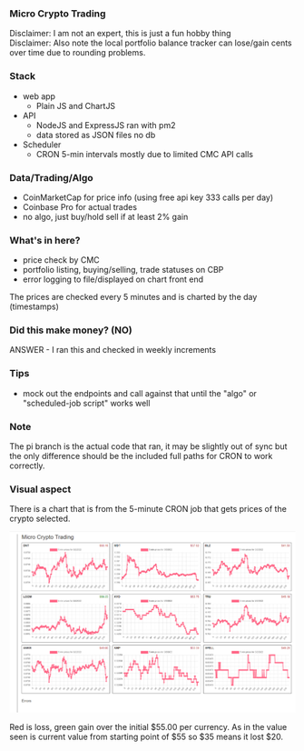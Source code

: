 ### Micro Crypto Trading
Disclaimer: I am not an expert, this is just a fun hobby thing <br>
Disclaimer: Also note the local portfolio balance tracker can lose/gain cents over time due to rounding problems.

### Stack
- web app
  - Plain JS and ChartJS
- API
  - NodeJS and ExpressJS ran with pm2 
  - data stored as JSON files no db
- Scheduler
  - CRON 5-min intervals mostly due to limited CMC API calls

### Data/Trading/Algo
- CoinMarketCap for price info (using free api key 333 calls per day)
- Coinbase Pro for actual trades
- no algo, just buy/hold sell if at least 2% gain

### What's in here?
* price check by CMC
* portfolio listing, buying/selling, trade statuses on CBP
* error logging to file/displayed on chart front end

The prices are checked every 5 minutes and is charted by the day (timestamps)

### Did this make money? (NO)
ANSWER - I ran this and checked in weekly increments

### Tips
- mock out the endpoints and call against that until the "algo" or "scheduled-job script" works well

### Note
The pi branch is the actual code that ran, it may be slightly out of sync but the only difference should be the included full paths for CRON to work correctly.

### Visual aspect
There is a chart that is from the 5-minute CRON job that gets prices of the crypto selected.

<img src="./03-01-2022-chart.PNG" width="800"/>

Red is loss, green gain over the initial $55.00 per currency. As in the value seen is current value from starting point of $55 so $35 means it lost $20.
